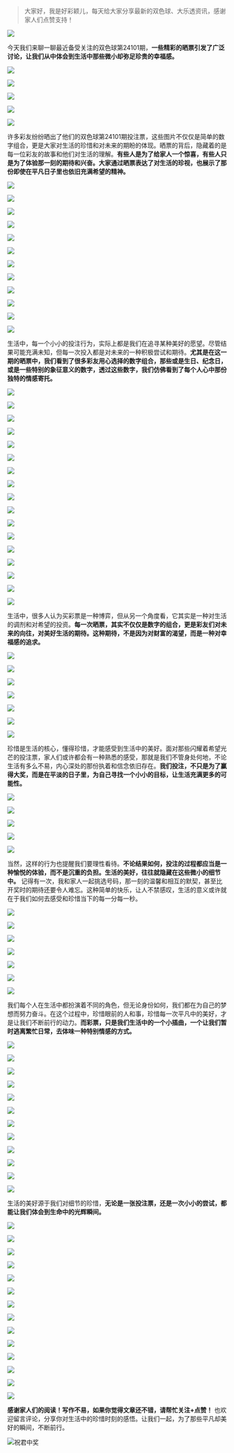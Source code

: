 > 大家好，我是好彩颖儿，每天给大家分享最新的双色球、大乐透资讯，感谢家人们点赞支持！

![](https://cdn.jsdelivr.net/gh/wangwenjie1314/PicCDN/2024-7-11/1720660897499-image.png)


今天我们来聊一聊最近备受关注的双色球第24101期，**一些精彩的晒票引发了广泛讨论，让我们从中体会到生活中那些微小却弥足珍贵的幸福感。**


![](https://cdn.jsdelivr.net/gh/wangwenjie1314/PicCDN/2024-9-1/1725177556625-image.png)


![](https://cdn.jsdelivr.net/gh/wangwenjie1314/PicCDN/2024-9-1/1725177615708-image.png)



![](https://cdn.jsdelivr.net/gh/wangwenjie1314/PicCDN/2024-9-1/1725174397266-image.png)


![](https://cdn.jsdelivr.net/gh/wangwenjie1314/PicCDN/2024-9-1/1725174388008-image.png)

![](https://cdn.jsdelivr.net/gh/wangwenjie1314/PicCDN/2024-9-1/1725174405932-image.png)

许多彩友纷纷晒出了他们的双色球第24101期投注票，这些图片不仅仅是简单的数字组合，更是大家对生活的珍惜和对未来的期盼的体现。晒票的背后，隐藏着的是每一位彩友的故事和他们对生活的理解。**有些人是为了给家人一个惊喜，有些人只是为了体验那一刻的期待和兴奋。大家通过晒票表达了对生活的珍视，也展示了那份即使在平凡日子里也依旧充满希望的精神。**


![](https://cdn.jsdelivr.net/gh/wangwenjie1314/PicCDN/2024-9-1/1725177993753-image.png)

![](https://cdn.jsdelivr.net/gh/wangwenjie1314/PicCDN/2024-9-1/1725177945012-image.png)

![](https://cdn.jsdelivr.net/gh/wangwenjie1314/PicCDN/2024-9-1/1725173333827-image.png)




![](https://cdn.jsdelivr.net/gh/wangwenjie1314/PicCDN/2024-9-1/1725173260003-image.png)


![](https://cdn.jsdelivr.net/gh/wangwenjie1314/PicCDN/2024-9-1/1725178114310-image.png)

![](https://cdn.jsdelivr.net/gh/wangwenjie1314/PicCDN/2024-9-1/1725178061734-image.png)

![](https://cdn.jsdelivr.net/gh/wangwenjie1314/PicCDN/2024-9-1/1725178570747-image.png)

![](https://cdn.jsdelivr.net/gh/wangwenjie1314/PicCDN/2024-9-1/1725178441804-image.png)

![](https://cdn.jsdelivr.net/gh/wangwenjie1314/PicCDN/2024-9-1/1725178430663-image.png)


![](https://cdn.jsdelivr.net/gh/wangwenjie1314/PicCDN/2024-9-1/1725173242194-image.png)

![](https://cdn.jsdelivr.net/gh/wangwenjie1314/PicCDN/2024-9-1/1725173252605-image.png)


![](https://cdn.jsdelivr.net/gh/wangwenjie1314/PicCDN/2024-9-1/1725177231719-image.png)



生活中，每一个小小的投注行为，实际上都是我们在追寻某种美好的愿望。尽管结果可能充满未知，但每一次投入都是对未来的一种积极尝试和期待。**尤其是在这一期的晒票中，我们看到了很多彩友用心选择的数字组合，那些或是生日、纪念日，或是一些特别的象征意义的数字，透过这些数字，我们仿佛看到了每个人心中那份独特的情感寄托。**


![](https://cdn.jsdelivr.net/gh/wangwenjie1314/PicCDN/2024-9-1/1725177373452-image.png)

![](https://cdn.jsdelivr.net/gh/wangwenjie1314/PicCDN/2024-9-1/1725173402785-image.png)


![](https://cdn.jsdelivr.net/gh/wangwenjie1314/PicCDN/2024-9-1/1725173108865-image.png)

![](https://cdn.jsdelivr.net/gh/wangwenjie1314/PicCDN/2024-9-1/1725173101743-image.png)


![](https://cdn.jsdelivr.net/gh/wangwenjie1314/PicCDN/2024-9-1/1725178291461-image.png)

![](https://cdn.jsdelivr.net/gh/wangwenjie1314/PicCDN/2024-9-1/1725178272937-image.png)


![](https://cdn.jsdelivr.net/gh/wangwenjie1314/PicCDN/2024-9-1/1725178194865-image.png)


![](https://cdn.jsdelivr.net/gh/wangwenjie1314/PicCDN/2024-9-1/1725173086351-image.png)

![](https://cdn.jsdelivr.net/gh/wangwenjie1314/PicCDN/2024-9-1/1725173081479-image.png)

![](https://cdn.jsdelivr.net/gh/wangwenjie1314/PicCDN/2024-9-1/1725173279472-image.png)


![](https://cdn.jsdelivr.net/gh/wangwenjie1314/PicCDN/2024-9-1/1725177853591-image.png)


![](https://cdn.jsdelivr.net/gh/wangwenjie1314/PicCDN/2024-9-1/1725173287760-image.png)

![](https://cdn.jsdelivr.net/gh/wangwenjie1314/PicCDN/2024-9-1/1725173368053-image.png)

![](https://cdn.jsdelivr.net/gh/wangwenjie1314/PicCDN/2024-9-1/1725173380307-image.png)

![](https://cdn.jsdelivr.net/gh/wangwenjie1314/PicCDN/2024-9-1/1725173354821-image.png)


![](https://cdn.jsdelivr.net/gh/wangwenjie1314/PicCDN/2024-9-1/1725178659076-image.png)

![](https://cdn.jsdelivr.net/gh/wangwenjie1314/PicCDN/2024-9-1/1725178710815-image.png)


生活中，很多人认为买彩票是一种博弈，但从另一个角度看，它其实是一种对生活的调剂和对希望的投资。**每一次晒票，其实不仅仅是数字的组合，更是彩友们对未来的向往，对美好生活的期待。这种期待，不是因为对财富的渴望，而是一种对幸福感的追求。**

![](https://cdn.jsdelivr.net/gh/wangwenjie1314/PicCDN/2024-9-1/1725177788835-image.png)

![](https://cdn.jsdelivr.net/gh/wangwenjie1314/PicCDN/2024-9-1/1725177752762-image.png)

![](https://cdn.jsdelivr.net/gh/wangwenjie1314/PicCDN/2024-9-1/1725177692033-image.png)

![](https://cdn.jsdelivr.net/gh/wangwenjie1314/PicCDN/2024-9-1/1725177677871-image.png)


![](https://cdn.jsdelivr.net/gh/wangwenjie1314/PicCDN/2024-9-1/1725174423649-image.png)


![](https://cdn.jsdelivr.net/gh/wangwenjie1314/PicCDN/2024-9-1/1725174460056-image.png)


![](https://cdn.jsdelivr.net/gh/wangwenjie1314/PicCDN/2024-9-1/1725177802845-image.png)


珍惜是生活的核心，懂得珍惜，才能感受到生活中的美好。面对那些闪耀着希望光芒的投注票，家人们或许都会有一种熟悉的感受，那就是我们不管身处何地，不论生活有多么不易，内心深处的那份执着和信念依旧存在。**我们投注，不只是为了赢得大奖，而是在平淡的日子里，为自己寻找一个小小的目标，让生活充满更多的可能性。**


![](https://cdn.jsdelivr.net/gh/wangwenjie1314/PicCDN/2024-9-1/1725174488760-image.png)

![](https://cdn.jsdelivr.net/gh/wangwenjie1314/PicCDN/2024-9-1/1725174479631-image.png)

![](https://cdn.jsdelivr.net/gh/wangwenjie1314/PicCDN/2024-9-1/1725174470025-image.png)

![](https://cdn.jsdelivr.net/gh/wangwenjie1314/PicCDN/2024-9-1/1725178751253-image.png)


![](https://cdn.jsdelivr.net/gh/wangwenjie1314/PicCDN/2024-9-1/1725178759514-image.png)


当然，这样的行为也提醒我们要理性看待。**不论结果如何，投注的过程都应当是一种愉悦的体验，而不是沉重的负担。生活的美好，往往就隐藏在这些微小的细节中。** 记得有一次，我和家人一起挑选号码，那一刻的温馨和相互的默契，甚至比开奖时的期待还要令人难忘。这种简单的快乐，让人不禁感叹，生活的意义或许就在于我们如何去感受和珍惜当下的每一分每一秒。


![](https://cdn.jsdelivr.net/gh/wangwenjie1314/PicCDN/2024-9-1/1725178816663-image.png)


![](https://cdn.jsdelivr.net/gh/wangwenjie1314/PicCDN/2024-9-1/1725178835979-image.png)


![](https://cdn.jsdelivr.net/gh/wangwenjie1314/PicCDN/2024-9-1/1725178806412-image.png)

![](https://cdn.jsdelivr.net/gh/wangwenjie1314/PicCDN/2024-9-1/1725178797802-image.png)

![](https://cdn.jsdelivr.net/gh/wangwenjie1314/PicCDN/2024-9-1/1725178785882-image.png)

![](https://cdn.jsdelivr.net/gh/wangwenjie1314/PicCDN/2024-9-1/1725178779868-image.png)

![](https://cdn.jsdelivr.net/gh/wangwenjie1314/PicCDN/2024-9-1/1725178771256-image.png)


我们每个人在生活中都扮演着不同的角色，但无论身份如何，我们都在为自己的梦想而努力奋斗。在这个过程中，珍惜眼前的人和事，珍惜每一次平凡中的美好，才是让我们不断前行的动力。**而彩票，只是我们生活中的一个小插曲，一个让我们暂时逃离繁忙日常，去体味一种特别情感的方式。**


![](https://cdn.jsdelivr.net/gh/wangwenjie1314/PicCDN/2024-9-1/1725178916589-image.png)

![](https://cdn.jsdelivr.net/gh/wangwenjie1314/PicCDN/2024-9-1/1725178906720-image.png)

![](https://cdn.jsdelivr.net/gh/wangwenjie1314/PicCDN/2024-9-1/1725178898131-image.png)

![](https://cdn.jsdelivr.net/gh/wangwenjie1314/PicCDN/2024-9-1/1725178886801-image.png)


![](https://cdn.jsdelivr.net/gh/wangwenjie1314/PicCDN/2024-9-1/1725178993976-image.png)

![](https://cdn.jsdelivr.net/gh/wangwenjie1314/PicCDN/2024-9-1/1725178954265-image.png)


![](https://cdn.jsdelivr.net/gh/wangwenjie1314/PicCDN/2024-9-1/1725179118127-image.png)

![](https://cdn.jsdelivr.net/gh/wangwenjie1314/PicCDN/2024-9-1/1725179077012-image.png)

![](https://cdn.jsdelivr.net/gh/wangwenjie1314/PicCDN/2024-9-1/1725179038224-image.png)


![](https://cdn.jsdelivr.net/gh/wangwenjie1314/PicCDN/2024-9-1/1725179206299-image.png)


![](https://cdn.jsdelivr.net/gh/wangwenjie1314/PicCDN/2024-9-1/1725179804909-image.png)


![](https://cdn.jsdelivr.net/gh/wangwenjie1314/PicCDN/2024-9-1/1725179154941-image.png)


生活的美好源于我们对细节的珍惜，**无论是一张投注票，还是一次小小的尝试，都能让我们体会到生命中的光辉瞬间。**


![](https://cdn.jsdelivr.net/gh/wangwenjie1314/PicCDN/2024-9-1/1725160716453-image.png)


![](https://cdn.jsdelivr.net/gh/wangwenjie1314/PicCDN/2024-9-1/1725160458769-image.png)


![](https://cdn.jsdelivr.net/gh/wangwenjie1314/PicCDN/2024-9-1/1725160557262-image.png)



![](https://cdn.jsdelivr.net/gh/wangwenjie1314/PicCDN/2024-9-1/1725160514637-image.png)


![](https://cdn.jsdelivr.net/gh/wangwenjie1314/PicCDN/2024-9-1/1725160601636-image.png)


![](https://cdn.jsdelivr.net/gh/wangwenjie1314/PicCDN/2024-9-1/1725160620998-image.png)


![](https://cdn.jsdelivr.net/gh/wangwenjie1314/PicCDN/2024-9-1/1725160757893-image.png)

![](https://cdn.jsdelivr.net/gh/wangwenjie1314/PicCDN/2024-9-1/1725160749263-image.png)


![](https://cdn.jsdelivr.net/gh/wangwenjie1314/PicCDN/2024-9-1/1725160786147-image.png)

![](https://cdn.jsdelivr.net/gh/wangwenjie1314/PicCDN/2024-9-1/1725160778021-image.png)



![](https://cdn.jsdelivr.net/gh/wangwenjie1314/PicCDN/2024-9-1/1725160470559-image.png)

![](https://cdn.jsdelivr.net/gh/wangwenjie1314/PicCDN/2024-9-1/1725160505016-image.png)


![](https://cdn.jsdelivr.net/gh/wangwenjie1314/PicCDN/2024-9-1/1725160583073-image.png)


![](https://cdn.jsdelivr.net/gh/wangwenjie1314/PicCDN/2024-9-1/1725160631236-image.png)


**感谢家人们的阅读！写作不易，如果你觉得文章还不错，请帮忙关注+点赞！** 也欢迎留言评论，分享你对生活中的珍惜时刻的感悟。让我们一起，为了那些平凡却美好的瞬间，不断前行。

![祝君中奖](https://cdn.jsdelivr.net/gh/wangwenjie1314/PicCDN/2024-8-16/1723793009293-image.png)
